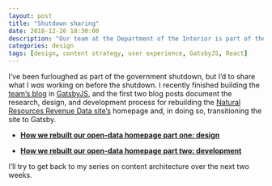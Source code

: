 ```yaml
---
layout: post
title: "Shutdown sharing"
date: 2018-12-26 18:30:00
description: "Our team at the Department of the Interior is part of the government shutdown, and we don’t know how long it’s going to be. As a result, I have some time to work on posts, but in the meantime, here are two I co-wrote with team members at Interior."
categories: design
tags: [design, content strategy, user experience, GatsbyJS, React]
---
```


I’ve been furloughed as part of the government shutdown, but I’d to share what I _was_ working on before the shutdown. I recently finished building the [team’s blog](https://revenuedata.doi.gov/blog/) in [GatsbyJS](https://www.gatsbyjs.org/), and the first two blog posts document the research, design, and development process for rebuilding the [Natural Resources Revenue Data site’s](https://revenuedata.doi.gov) homepage and, in doing so, transitioning the site to Gatsby.

- [**How we rebuilt our open-data homepage part one: design**](https://revenuedata.doi.gov/blog/homepage-revamp/)

- [**How we rebuilt our open-data homepage part two: development**](https://revenuedata.doi.gov/blog/homepage-revamp-part-two/)

I’ll try to get back to my series on content architecture over the next two weeks.


